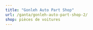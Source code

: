 ```yaml
---
title: "Gonleh Auto Part Shop"
url: /ganta/gonleh-auto-part-shop-2/
shop: pièces de voitures
---
```

